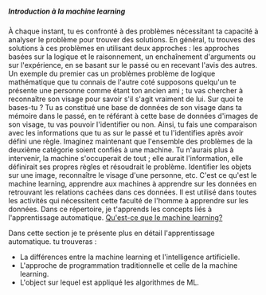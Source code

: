 ##### Introduction à la machine learning
À chaque instant, tu es confronté à des problèmes nécessitant ta capacité à analyser le problème pour trouver des solutions. En général, tu trouves des solutions à ces problèmes en utilisant deux approches : les approches basées sur la logique et le raisonnement, un enchaînement d'arguments ou  sur l'expérience, en se basant sur le passé ou en recevant l'avis des autres. Un exemple du premier cas un problèmes problème de logique mathématique que tu connais de l'autre coté supposons quelqu'un te présente une personne comme étant ton ancien ami ; tu vas chercher à reconnaître son visage pour savoir s'il s'agit vraiment de lui. Sur quoi te bases-tu ? Tu as constitué une base de données de son visage dans ta mémoire dans le passé, en te référant à cette base de données d'images de son visage, tu vas pouvoir l'identifier ou non. Ainsi, tu fais une comparaison avec les informations que tu as sur le passé et tu l'identifies après avoir défini une règle.
Imaginez maintenant que l'ensemble des problèmes de la deuxième catégorie soient confiés à une machine. Tu n'aurais plus à intervenir, la machine s'occuperait de tout ; elle aurait l'information, elle définirait ses propres règles et résoudrait le problème. Identifier les objets sur une image, reconnaître le visage d'une personne, etc. C'est ce qu'est le machine learning, apprendre aux machines à apprendre sur les données en retrouvant les relations cachées dans ces données. Il est  utilisé dans toutes les activités qui nécessitent cette faculté de l'homme à apprendre sur les données. Dans ce répertoire, je t'apprends les concepts liés à l'apprentissage automatique.
[Qu'est-ce que le machine learning?](whatisml.md)

Dans cette section je te présente plus en détail l'apprentissage automatique. tu trouveras :

- La différences entre la machine learning et l'intelligence artificielle.
- L'approche de programmation traditionnelle et celle de la machine learning.
- L'object sur lequel est appliqué les algorithmes de ML.
